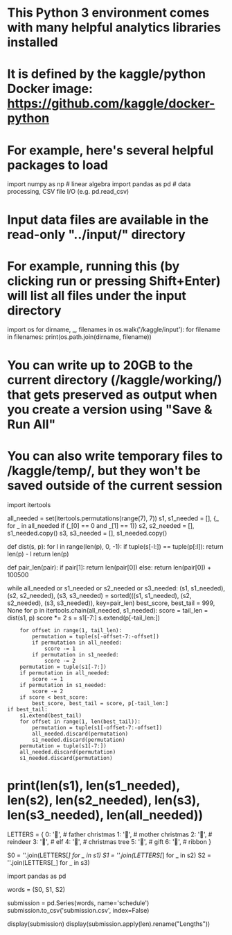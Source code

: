 # This Python 3 environment comes with many helpful analytics libraries installed
# It is defined by the kaggle/python Docker image: https://github.com/kaggle/docker-python
# For example, here's several helpful packages to load

import numpy as np # linear algebra
import pandas as pd # data processing, CSV file I/O (e.g. pd.read_csv)

# Input data files are available in the read-only "../input/" directory
# For example, running this (by clicking run or pressing Shift+Enter) will list all files under the input directory

import os
for dirname, _, filenames in os.walk('/kaggle/input'):
    for filename in filenames:
        print(os.path.join(dirname, filename))

# You can write up to 20GB to the current directory (/kaggle/working/) that gets preserved as output when you create a version using "Save & Run All" 
# You can also write temporary files to /kaggle/temp/, but they won't be saved outside of the current session





import itertools


all_needed = set(itertools.permutations(range(7), 7))
s1, s1_needed = [], {_ for _ in all_needed if (_[0] == 0 and _[1] == 1)}
s2, s2_needed = [], s1_needed.copy()
s3, s3_needed = [], s1_needed.copy()





def dist(s, p):
    for l in range(len(p), 0, -1):
        if tuple(s[-l:]) == tuple(p[:l]):
            return len(p) - l
    return len(p)

def pair_len(pair):
    if pair[1]:
        return len(pair[0])
    else:
        return len(pair[0]) + 100500

while all_needed or s1_needed or s2_needed or s3_needed:
    (s1, s1_needed), (s2, s2_needed), (s3, s3_needed) = sorted(((s1, s1_needed), (s2, s2_needed), (s3, s3_needed)), 
                                                               key=pair_len)
    best_score, best_tail = 999, None
    for p in itertools.chain(all_needed, s1_needed):
        score = tail_len = dist(s1, p)
        score *= 2
        s = s1[-7:]
        s.extend(p[-tail_len:])
        
        for offset in range(1, tail_len):
            permutation = tuple(s[-offset-7:-offset])
            if permutation in all_needed:
                score -= 1
            if permutation in s1_needed:
                score -= 2
        permutation = tuple(s1[-7:])
        if permutation in all_needed:
            score -= 1
        if permutation in s1_needed:
            score -= 2
        if score < best_score:
            best_score, best_tail = score, p[-tail_len:]
    if best_tail:
        s1.extend(best_tail)
        for offset in range(1, len(best_tail)):
            permutation = tuple(s1[-offset-7:-offset])
            all_needed.discard(permutation)
            s1_needed.discard(permutation)
        permutation = tuple(s1[-7:])
        all_needed.discard(permutation)
        s1_needed.discard(permutation)
#     print(len(s1), len(s1_needed), len(s2), len(s2_needed), len(s3), len(s3_needed), len(all_needed))





LETTERS = {
    0: '🎅',  # father christmas
    1: '🤶',  # mother christmas
    2: '🦌',  # reindeer
    3: '🧝',  # elf
    4: '🎄',  # christmas tree
    5: '🎁',  # gift
    6: '🎀',  # ribbon
}

S0 = ''.join(LETTERS[_] for _ in s1)
S1 = ''.join(LETTERS[_] for _ in s2)
S2 = ''.join(LETTERS[_] for _ in s3)





import pandas as pd


words = (S0, S1, S2)

submission = pd.Series(words, name='schedule')
submission.to_csv('submission.csv', index=False)

display(submission)
display(submission.apply(len).rename("Lengths"))

